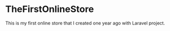 # TheFirstOnlineStore
This is my first online store that I created one year ago with Laravel project.
